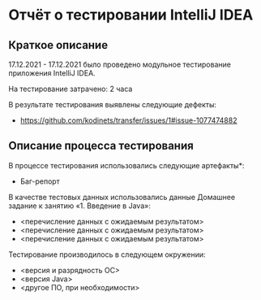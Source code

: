 # Отчёт о тестировании IntelliJ IDEA

## Краткое описание

17.12.2021 - 17.12.2021 было проведено модульное тестирование приложения IntelliJ IDEA.

На тестирование затрачено: 2 часа

В результате тестирования выявлены следующие дефекты:
* https://github.com/kodinets/transfer/issues/1#issue-1077474882

## Описание процесса тестирования

В процессе тестирования использовались следующие артефакты*:
* Баг-репорт

В качестве тестовых данных использовались данные Домашнее задание к занятию «1. Введение в Java»:
* <перечисление данных с ожидаемым результатом>
* <перечисление данных с ожидаемым результатом>
* <перечисление данных с ожидаемым результатом>

Тестирование производилось в следующем окружении:
* <версия и разрядность ОС>
* <версия Java>
* <другое ПО, при необходимости>
